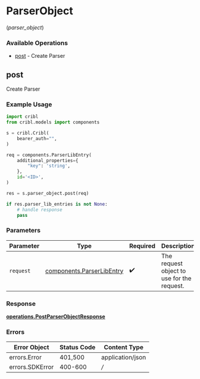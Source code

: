 # ParserObject
(*parser_object*)

### Available Operations

* [post](#post) - Create Parser

## post

Create Parser

### Example Usage

```python
import cribl
from cribl.models import components

s = cribl.Cribl(
    bearer_auth="",
)

req = components.ParserLibEntry(
    additional_properties={
        "key": 'string',
    },
    id='<ID>',
)

res = s.parser_object.post(req)

if res.parser_lib_entries is not None:
    # handle response
    pass
```

### Parameters

| Parameter                                                              | Type                                                                   | Required                                                               | Description                                                            |
| ---------------------------------------------------------------------- | ---------------------------------------------------------------------- | ---------------------------------------------------------------------- | ---------------------------------------------------------------------- |
| `request`                                                              | [components.ParserLibEntry](../../models/components/parserlibentry.md) | :heavy_check_mark:                                                     | The request object to use for the request.                             |


### Response

**[operations.PostParserObjectResponse](../../models/operations/postparserobjectresponse.md)**
### Errors

| Error Object     | Status Code      | Content Type     |
| ---------------- | ---------------- | ---------------- |
| errors.Error     | 401,500          | application/json |
| errors.SDKError  | 400-600          | */*              |
